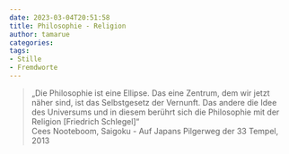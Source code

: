 ```yaml
---
date: 2023-03-04T20:51:58
title: Philosophie - Religion
author: tamarue
categories:
tags: 
- Stille  
- Fremdworte
---
```



> „Die Philosophie ist eine Ellipse. Das eine Zentrum, dem wir jetzt näher sind, ist das Selbstgesetz der Vernunft. Das andere die Idee des Universums und in diesem berührt sich die Philosophie mit der Religion [Friedrich Schlegel]“  
Cees Nooteboom, Saigoku - Auf Japans Pilgerweg der 33 Tempel, 2013